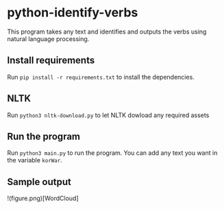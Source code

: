 # python-identify-verbs
This program takes any text and identifies and outputs the verbs using natural language processing.

## Install requirements
Run `pip install -r requirements.txt` to install the dependencies.

## NLTK
Run `python3 nltk-download.py` to let NLTK dowload any required assets

## Run the program
Run `python3 main.py` to run the program. You can add any text you want in the variable `korWar`.

## Sample output
!(figure.png)[WordCloud]